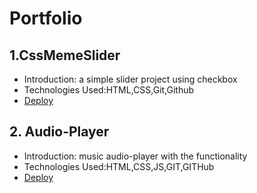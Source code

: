 # Portfolio
## 1.CssMemeSlider
- Introduction: a simple slider project using checkbox
- Technologies Used:HTML,CSS,Git,Github
- [Deploy](https://khayitbek03.github.io/Portfolio/cssMemeSlider/index.html)
## 2. Audio-Player
- Introduction: music audio-player with the functionality
- Technologies Used:HTML,CSS,JS,GIT,GITHub
- [Deploy](https://khayitbek03.github.io/Portfolio/AudioPlayer/)
